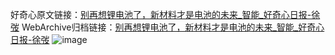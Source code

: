 好奇心原文链接：[别再想锂电池了，新材料才是电池的未来_智能_好奇心日报-徐弢](https://www.qdaily.com/articles/5402.html)
WebArchive归档链接：[别再想锂电池了，新材料才是电池的未来_智能_好奇心日报-徐弢](http://web.archive.org/web/20190623164721/https://www.qdaily.com/articles/5402.html)
![image](http://ww3.sinaimg.cn/large/007d5XDply1g3wh541b5yj30u02j0b29)